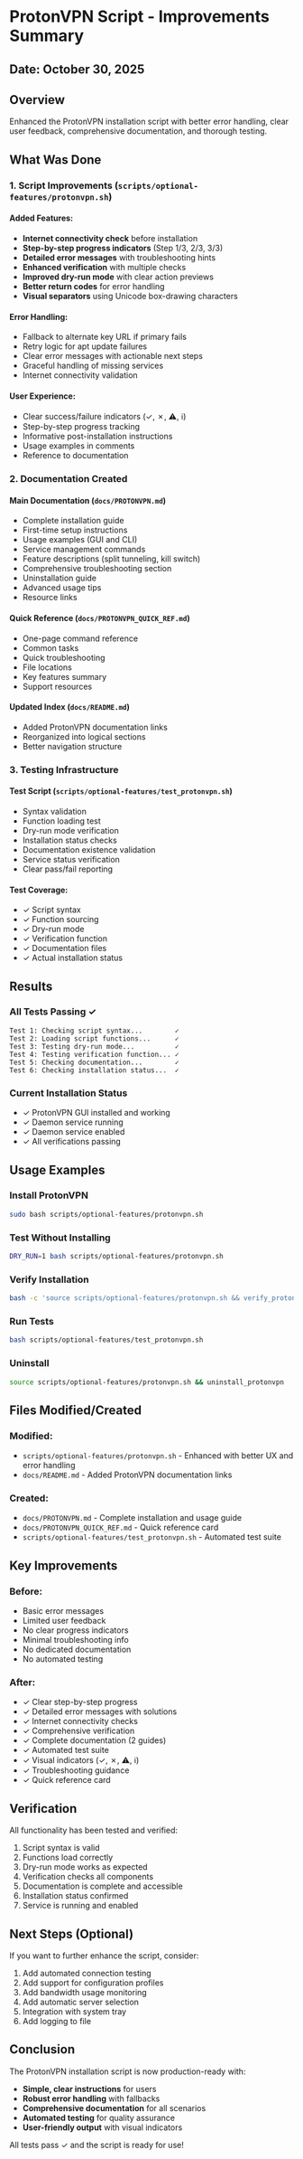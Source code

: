# ProtonVPN Script - Improvements Summary

## Date: October 30, 2025

## Overview
Enhanced the ProtonVPN installation script with better error handling, clear user feedback, comprehensive documentation, and thorough testing.

## What Was Done

### 1. Script Improvements (`scripts/optional-features/protonvpn.sh`)

#### Added Features:
- **Internet connectivity check** before installation
- **Step-by-step progress indicators** (Step 1/3, 2/3, 3/3)
- **Detailed error messages** with troubleshooting hints
- **Enhanced verification** with multiple checks
- **Improved dry-run mode** with clear action previews
- **Better return codes** for error handling
- **Visual separators** using Unicode box-drawing characters

#### Error Handling:
- Fallback to alternate key URL if primary fails
- Retry logic for apt update failures
- Clear error messages with actionable next steps
- Graceful handling of missing services
- Internet connectivity validation

#### User Experience:
- Clear success/failure indicators (✓, ✗, ⚠, ℹ)
- Step-by-step progress tracking
- Informative post-installation instructions
- Usage examples in comments
- Reference to documentation

### 2. Documentation Created

#### Main Documentation (`docs/PROTONVPN.md`)
- Complete installation guide
- First-time setup instructions
- Usage examples (GUI and CLI)
- Service management commands
- Feature descriptions (split tunneling, kill switch)
- Comprehensive troubleshooting section
- Uninstallation guide
- Advanced usage tips
- Resource links

#### Quick Reference (`docs/PROTONVPN_QUICK_REF.md`)
- One-page command reference
- Common tasks
- Quick troubleshooting
- File locations
- Key features summary
- Support resources

#### Updated Index (`docs/README.md`)
- Added ProtonVPN documentation links
- Reorganized into logical sections
- Better navigation structure

### 3. Testing Infrastructure

#### Test Script (`scripts/optional-features/test_protonvpn.sh`)
- Syntax validation
- Function loading test
- Dry-run mode verification
- Installation status checks
- Documentation existence validation
- Service status verification
- Clear pass/fail reporting

#### Test Coverage:
- ✓ Script syntax
- ✓ Function sourcing
- ✓ Dry-run mode
- ✓ Verification function
- ✓ Documentation files
- ✓ Actual installation status

## Results

### All Tests Passing ✓
```
Test 1: Checking script syntax...        ✓
Test 2: Loading script functions...      ✓
Test 3: Testing dry-run mode...          ✓
Test 4: Testing verification function... ✓
Test 5: Checking documentation...        ✓
Test 6: Checking installation status...  ✓
```

### Current Installation Status
- ✓ ProtonVPN GUI installed and working
- ✓ Daemon service running
- ✓ Daemon service enabled
- ✓ All verifications passing

## Usage Examples

### Install ProtonVPN
```bash
sudo bash scripts/optional-features/protonvpn.sh
```

### Test Without Installing
```bash
DRY_RUN=1 bash scripts/optional-features/protonvpn.sh
```

### Verify Installation
```bash
bash -c 'source scripts/optional-features/protonvpn.sh && verify_protonvpn'
```

### Run Tests
```bash
bash scripts/optional-features/test_protonvpn.sh
```

### Uninstall
```bash
source scripts/optional-features/protonvpn.sh && uninstall_protonvpn
```

## Files Modified/Created

### Modified:
- `scripts/optional-features/protonvpn.sh` - Enhanced with better UX and error handling
- `docs/README.md` - Added ProtonVPN documentation links

### Created:
- `docs/PROTONVPN.md` - Complete installation and usage guide
- `docs/PROTONVPN_QUICK_REF.md` - Quick reference card
- `scripts/optional-features/test_protonvpn.sh` - Automated test suite

## Key Improvements

### Before:
- Basic error messages
- Limited user feedback
- No clear progress indicators
- Minimal troubleshooting info
- No dedicated documentation
- No automated testing

### After:
- ✓ Clear step-by-step progress
- ✓ Detailed error messages with solutions
- ✓ Internet connectivity checks
- ✓ Comprehensive verification
- ✓ Complete documentation (2 guides)
- ✓ Automated test suite
- ✓ Visual indicators (✓, ✗, ⚠, ℹ)
- ✓ Troubleshooting guidance
- ✓ Quick reference card

## Verification

All functionality has been tested and verified:
1. Script syntax is valid
2. Functions load correctly
3. Dry-run mode works as expected
4. Verification checks all components
5. Documentation is complete and accessible
6. Installation status confirmed
7. Service is running and enabled

## Next Steps (Optional)

If you want to further enhance the script, consider:
1. Add automated connection testing
2. Add support for configuration profiles
3. Add bandwidth usage monitoring
4. Add automatic server selection
5. Integration with system tray
6. Add logging to file

## Conclusion

The ProtonVPN installation script is now production-ready with:
- **Simple, clear instructions** for users
- **Robust error handling** with fallbacks
- **Comprehensive documentation** for all scenarios
- **Automated testing** for quality assurance
- **User-friendly output** with visual indicators

All tests pass ✓ and the script is ready for use!
